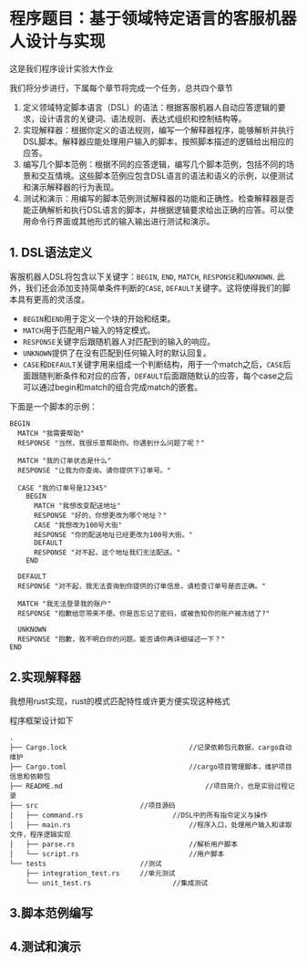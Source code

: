 # 程序题目：基于领域特定语言的客服机器人设计与实现

这是我们程序设计实验大作业

我们将分步进行，下属每个章节将完成一个任务，总共四个章节

1. 定义领域特定脚本语言（DSL）的语法：根据客服机器人自动应答逻辑的要求，设计语言的关键词、语法规则、表达式组织和控制结构等。
2. 实现解释器：根据你定义的语法规则，编写一个解释器程序，能够解析并执行DSL脚本。解释器应能处理用户输入的脚本，按照脚本描述的逻辑给出相应的应答。
3. 编写几个脚本范例：根据不同的应答逻辑，编写几个脚本范例，包括不同的场景和交互情境。这些脚本范例应包含DSL语言的语法和语义的示例，以便测试和演示解释器的行为表现。
4. 测试和演示：用编写的脚本范例测试解释器的功能和正确性。检查解释器是否能正确解析和执行DSL语言的脚本，并根据逻辑要求给出正确的应答。可以使用命令行界面或其他形式的输入输出进行测试和演示。

## 1. DSL语法定义

客服机器人DSL将包含以下关键字：`BEGIN`, `END`, `MATCH`, `RESPONSE`和`UNKNOWN`. 此外，我们还会添加支持简单条件判断的`CASE`, `DEFAULT`关键字。这将使得我们的脚本具有更高的灵活度。

- `BEGIN`和`END`用于定义一个块的开始和结束。
- `MATCH`用于匹配用户输入的特定模式。
- `RESPONSE`关键字后跟随机器人对匹配到的输入的响应。
- `UNKNOWN`提供了在没有匹配到任何输入时的默认回复。
- `CASE`和`DEFAULT`关键字用来组成一个判断结构，用于一个match之后，`CASE`后面跟随判断条件和对应的应答，`DEFAULT`后面跟随默认的应答，每个case之后可以通过begin和match的组合完成match的嵌套。

下面是一个脚本的示例：

```
BEGIN
  MATCH "我需要帮助"
  RESPONSE "当然，我很乐意帮助你。你遇到什么问题了呢？"

  MATCH "我的订单状态是什么"
  RESPONSE "让我为你查询。请你提供下订单号。"

  CASE "我的订单号是12345"
    BEGIN
      MATCH "我想改变配送地址"
      RESPONSE "好的，你想更改为哪个地址？"
      CASE "我想改为100号大街"
      RESPONSE "你的配送地址已经更改为100号大街。"
      DEFAULT
      RESPONSE "对不起，这个地址我们无法配送。"
    END

  DEFAULT
  RESPONSE "对不起，我无法查询到你提供的订单信息，请检查订单号是否正确。"

  MATCH "我无法登录我的账户"
  RESPONSE "抱歉给您带来不便。你是否忘记了密码，或被告知你的账户被冻结了?"

  UNKNOWN
  RESPONSE "抱歉，我不明白你的问题。能否请你再详细描述一下？"
END
```



## 2.实现解释器

我想用rust实现，rust的模式匹配特性或许更方便实现这种格式

程序框架设计如下

````
.
├── Cargo.lock 								//记录依赖包元数据，cargo自动维护
├── Cargo.toml								//cargo项目管理脚本，维护项目信息和依赖包
├── README.md									//项目简介，也是实验过程记录
├── src							//项目源码
│   ├── command.rs						//DSL中的所有指令定义与操作
│   ├── main.rs								//程序入口，处理用户输入和读取文件，程序逻辑实现
│   ├── parse.rs							//解析用户脚本
│   └── script.rs							//用户脚本
└── tests						//测试
    ├── integration_test.rs		//单元测试
    └── unit_test.rs					//集成测试
````



## 3.脚本范例编写

## 4.测试和演示



